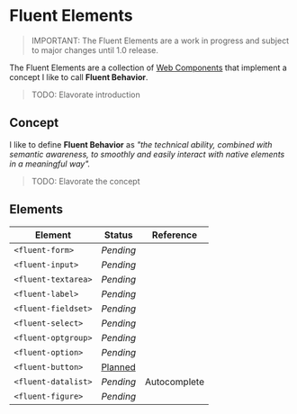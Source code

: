 # Fluent Elements

> IMPORTANT: The Fluent Elements are a work in progress and subject to major changes until 1.0 release.

The Fluent Elements are a collection of [Web Components](https://developer.mozilla.org/en-US/docs/Web/Web_Components) that implement a concept I like to call **Fluent Behavior**.

> TODO: Elavorate introduction

## Concept

I like to define **Fluent Behavior** as _"the technical ability, combined with semantic awareness, to smoothly and easily interact with native elements in a meaningful way"._

> TODO: Elavorate the concept

## Elements

| Element | Status | Reference |
| ------- | ------ | --------- |
| `<fluent-form>` | _Pending_ |  |
| `<fluent-input>` | _Pending_ |  |
| `<fluent-textarea>` | _Pending_ |  |
| `<fluent-label>` | _Pending_ |  |
| `<fluent-fieldset>` | _Pending_ |  |
| `<fluent-select>` | _Pending_ |  |
| `<fluent-optgroup>` | _Pending_ |  |
| `<fluent-option>` | _Pending_ |  |
| `<fluent-button>` | [Planned]() |  |
| `<fluent-datalist>` | _Pending_ |  Autocomplete |
| `<fluent-figure>` | _Pending_ |
